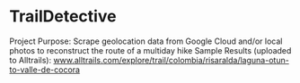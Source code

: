 # TrailDetective
Project Purpose: Scrape geolocation data from Google Cloud and/or local photos to reconstruct the route of a multiday hike
Sample Results (uploaded to Alltrails): www.alltrails.com/explore/trail/colombia/risaralda/laguna-otun-to-valle-de-cocora